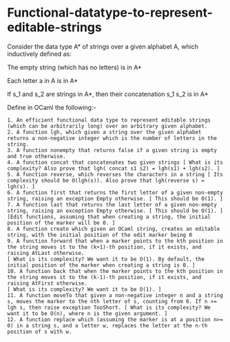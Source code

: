 # Functional-datatype-to-represent-editable-strings

Consider the data type A* of strings over a given alphabet A, which inductively defined as:

 The empty string (which has no letters) is in A*

 Each letter a in A is in A*

 If s_1 and s_2 are strings in A*, then their concatenation s_1 s_2 is in A*

Define in OCaml the following:-

    1. An efficient functional data type to represent editable strings (which can be arbitrarily long) over an arbitrary given alphabet.
    2. A function lgh, which given a string over the given alphabet returns a non-negative integer which is the number of letters in the string.
    3. A function nonempty that returns false if a given string is empty and true otherwise.
    4. A function concat that concatenates two given strings [ What is its complexity? Also prove that lgh( concat s1 s2) = lgh(s1) + lgh(s2). ]
    5. A function reverse, which reverses the characters in a string [ Its complexity should be O(lgh(s)). Also prove that lgh(reverse s) = lgh(s). ]
    6. A function first that returns the first letter of a given non-empty string, raising an exception Empty otherwise. [ This should be O(1). ]
    7. A function last that returns the last letter of a given non-empty string, raising an exception Empty otherwise. [ This should be O(1). ]
    [Edit functions, assuming that when creating a string, the initial position of the marker will be 0. ]
    8. A function create which given an OCaml string, creates an editable string, with the initial position of the edit marker being 0
    9. A function forward that when a marker points to the kth position in the string moves it to the (k+1)-th position, if it exists, and raising AtLast otherwise.
    [ What is its complexity? We want it to be O(1). By default, the initial position of the marker when creating a string is 0. ]
    10. A function back that when the marker points to the kth position in the string moves it to the (k-1)-th position, if it exists, and raising AtFirst otherwise.
    [ What is its complexity? We want it to be O(1). ]
    11. A function moveTo that given a non-negative integer n and a string s, moves the marker to the nth letter of s, counting from 0. If n >= lgh s, then raise exception TooShort. [ What is its complexity? We want it to be O(n), where n is the given argument. ]
    12. A function replace which (assuming the marker is at a position n>= 0) in a string s, and a letter w, replaces the letter at the n-th position of s with w.
